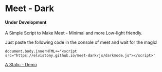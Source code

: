 # Meet - Dark
#### Under Development

A Simple Script to Make Meet - Minimal and more Low-light friendly.

Just paste the following code in the console of meet and wait for the magic!  

`document.body.innerHTML+='<script src="https://elvistony.github.io/meet-dark/js/darkmode.js"></script>'`

[A Static - Demo](https://elvistony.github.io/meet-dark/)
